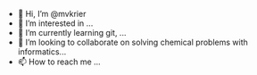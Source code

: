- 👋 Hi, I’m @mvkrier
- 👀 I’m interested in ...
- 🌱 I’m currently learning git, ...
- 💞️ I’m looking to collaborate on solving chemical problems with informatics...
- 📫 How to reach me ...

<!---
mvkrier/mvkrier is a ✨ special ✨ repository because its `README.md` (this file) appears on your GitHub profile.
You can click the Preview link to take a look at your changes.
--->
